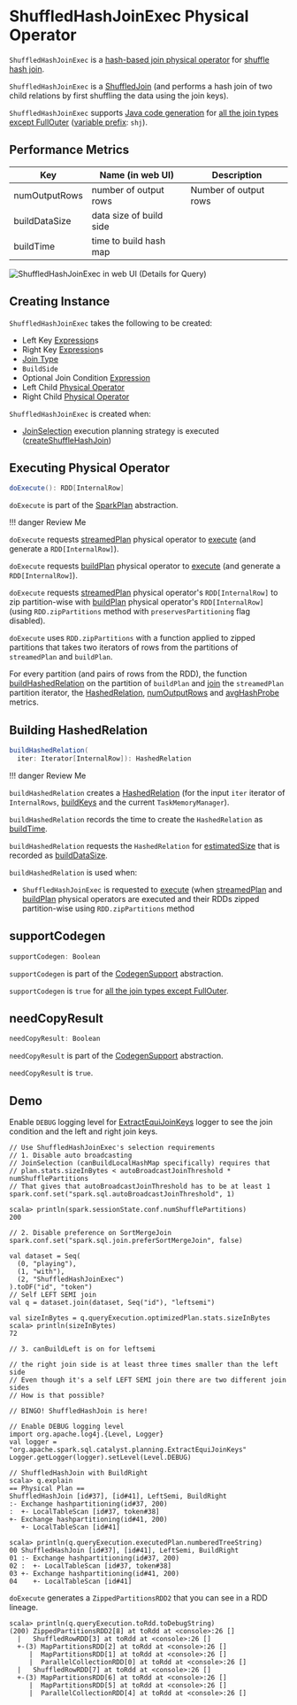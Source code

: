 # ShuffledHashJoinExec Physical Operator

`ShuffledHashJoinExec` is a [hash-based join physical operator](HashJoin.md) for [shuffle hash join](#doExecute).

`ShuffledHashJoinExec` is a [ShuffledJoin](ShuffledJoin.md) (and performs a hash join of two child relations by first shuffling the data using the join keys).

`ShuffledHashJoinExec` supports [Java code generation](CodegenSupport.md) for [all the join types except FullOuter](#supportCodegen) ([variable prefix](CodegenSupport.md#variablePrefix): `shj`).

## <span id="metrics"> Performance Metrics

Key            | Name (in web UI)        | Description
---------------|-------------------------|---------
 numOutputRows | number of output rows   | Number of output rows
 buildDataSize | data size of build side |
 buildTime     | time to build hash map  |

![ShuffledHashJoinExec in web UI (Details for Query)](../images/spark-sql-ShuffledHashJoinExec-webui-query-details.png)

## Creating Instance

`ShuffledHashJoinExec` takes the following to be created:

* <span id="leftKeys"> Left Key [Expression](../expressions/Expression.md)s
* <span id="rightKeys"> Right Key [Expression](../expressions/Expression.md)s
* <span id="joinType"> [Join Type](../joins.md#join-types)
* <span id="buildSide"> `BuildSide`
* <span id="condition"> Optional Join Condition [Expression](../expressions/Expression.md)
* <span id="left"> Left Child [Physical Operator](SparkPlan.md)
* <span id="right"> Right Child [Physical Operator](SparkPlan.md)

`ShuffledHashJoinExec` is created when:

* [JoinSelection](../execution-planning-strategies/JoinSelection.md) execution planning strategy is executed ([createShuffleHashJoin](../execution-planning-strategies/JoinSelection.md#createShuffleHashJoin))

## <span id="doExecute"> Executing Physical Operator

```scala
doExecute(): RDD[InternalRow]
```

`doExecute` is part of the [SparkPlan](SparkPlan.md#doExecute) abstraction.

!!! danger
    Review Me

`doExecute` requests [streamedPlan](HashJoin.md#streamedPlan) physical operator to [execute](SparkPlan.md#execute) (and generate a `RDD[InternalRow]`).

`doExecute` requests [buildPlan](HashJoin.md#buildPlan) physical operator to [execute](SparkPlan.md#execute) (and generate a `RDD[InternalRow]`).

`doExecute` requests [streamedPlan](HashJoin.md#streamedPlan) physical operator's `RDD[InternalRow]` to zip partition-wise with [buildPlan](HashJoin.md#buildPlan) physical operator's `RDD[InternalRow]` (using `RDD.zipPartitions` method with `preservesPartitioning` flag disabled).

`doExecute` uses `RDD.zipPartitions` with a function applied to zipped partitions that takes two iterators of rows from the partitions of `streamedPlan` and `buildPlan`.

For every partition (and pairs of rows from the RDD), the function [buildHashedRelation](#buildHashedRelation) on the partition of `buildPlan` and [join](HashJoin.md#join) the `streamedPlan` partition iterator, the [HashedRelation](HashedRelation.md), [numOutputRows](#numOutputRows) and [avgHashProbe](#avgHashProbe) metrics.

## <span id="buildHashedRelation"> Building HashedRelation

```scala
buildHashedRelation(
  iter: Iterator[InternalRow]): HashedRelation
```

!!! danger
    Review Me

`buildHashedRelation` creates a [HashedRelation](HashedRelation.md#apply) (for the input `iter` iterator of `InternalRows`, [buildKeys](HashJoin.md#buildKeys) and the current `TaskMemoryManager`).

`buildHashedRelation` records the time to create the `HashedRelation` as [buildTime](#buildTime).

`buildHashedRelation` requests the `HashedRelation` for [estimatedSize](../KnownSizeEstimation.md#estimatedSize) that is recorded as [buildDataSize](#buildDataSize).

`buildHashedRelation` is used when:

* `ShuffledHashJoinExec` is requested to [execute](#doExecute) (when [streamedPlan](HashJoin.md#streamedPlan) and [buildPlan](HashJoin.md#buildPlan) physical operators are executed and their RDDs zipped partition-wise using `RDD.zipPartitions` method

## <span id="supportCodegen"> supportCodegen

```scala
supportCodegen: Boolean
```

`supportCodegen` is part of the [CodegenSupport](CodegenSupport.md#supportCodegen) abstraction.

`supportCodegen` is `true` for [all the join types except FullOuter](../joins.md#join-types).

## <span id="needCopyResult"> needCopyResult

```scala
needCopyResult: Boolean
```

`needCopyResult` is part of the [CodegenSupport](CodegenSupport.md#needCopyResult) abstraction.

`needCopyResult` is `true`.

## Demo

Enable `DEBUG` logging level for [ExtractEquiJoinKeys](../ExtractEquiJoinKeys.md#logging) logger to see the join condition and the left and right join keys.

```text
// Use ShuffledHashJoinExec's selection requirements
// 1. Disable auto broadcasting
// JoinSelection (canBuildLocalHashMap specifically) requires that
// plan.stats.sizeInBytes < autoBroadcastJoinThreshold * numShufflePartitions
// That gives that autoBroadcastJoinThreshold has to be at least 1
spark.conf.set("spark.sql.autoBroadcastJoinThreshold", 1)

scala> println(spark.sessionState.conf.numShufflePartitions)
200

// 2. Disable preference on SortMergeJoin
spark.conf.set("spark.sql.join.preferSortMergeJoin", false)

val dataset = Seq(
  (0, "playing"),
  (1, "with"),
  (2, "ShuffledHashJoinExec")
).toDF("id", "token")
// Self LEFT SEMI join
val q = dataset.join(dataset, Seq("id"), "leftsemi")

val sizeInBytes = q.queryExecution.optimizedPlan.stats.sizeInBytes
scala> println(sizeInBytes)
72

// 3. canBuildLeft is on for leftsemi

// the right join side is at least three times smaller than the left side
// Even though it's a self LEFT SEMI join there are two different join sides
// How is that possible?

// BINGO! ShuffledHashJoin is here!

// Enable DEBUG logging level
import org.apache.log4j.{Level, Logger}
val logger = "org.apache.spark.sql.catalyst.planning.ExtractEquiJoinKeys"
Logger.getLogger(logger).setLevel(Level.DEBUG)

// ShuffledHashJoin with BuildRight
scala> q.explain
== Physical Plan ==
ShuffledHashJoin [id#37], [id#41], LeftSemi, BuildRight
:- Exchange hashpartitioning(id#37, 200)
:  +- LocalTableScan [id#37, token#38]
+- Exchange hashpartitioning(id#41, 200)
   +- LocalTableScan [id#41]

scala> println(q.queryExecution.executedPlan.numberedTreeString)
00 ShuffledHashJoin [id#37], [id#41], LeftSemi, BuildRight
01 :- Exchange hashpartitioning(id#37, 200)
02 :  +- LocalTableScan [id#37, token#38]
03 +- Exchange hashpartitioning(id#41, 200)
04    +- LocalTableScan [id#41]
```

`doExecute` generates a `ZippedPartitionsRDD2` that you can see in a RDD lineage.

```text
scala> println(q.queryExecution.toRdd.toDebugString)
(200) ZippedPartitionsRDD2[8] at toRdd at <console>:26 []
  |   ShuffledRowRDD[3] at toRdd at <console>:26 []
  +-(3) MapPartitionsRDD[2] at toRdd at <console>:26 []
     |  MapPartitionsRDD[1] at toRdd at <console>:26 []
     |  ParallelCollectionRDD[0] at toRdd at <console>:26 []
  |   ShuffledRowRDD[7] at toRdd at <console>:26 []
  +-(3) MapPartitionsRDD[6] at toRdd at <console>:26 []
     |  MapPartitionsRDD[5] at toRdd at <console>:26 []
     |  ParallelCollectionRDD[4] at toRdd at <console>:26 []
```
